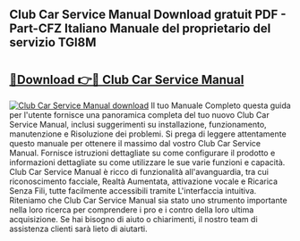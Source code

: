 ## Club Car Service Manual Download gratuit PDF - Part-CFZ Italiano Manuale del proprietario del servizio TGl8M

# <h2><a href="http://dfbb6z.blite.top/?on=Club+Car+Service+Manual">🔗Download 👉🔴 Club Car Service Manual</a></h2>

[![Club Car Service Manual download](https://i.imgur.com/lujVjoI.png)](http://dfbb6z.blite.top/?on=Club+Car+Service+Manual)
Il tuo Manuale Completo questa guida per l'utente fornisce una panoramica completa del tuo nuovo Club Car Service Manual, inclusi suggerimenti su installazione, funzionamento, manutenzione e Risoluzione dei problemi. Si prega di leggere attentamente questo manuale per ottenere il massimo dal vostro Club Car Service Manual. Fornisce istruzioni dettagliate su come configurare il prodotto e informazioni dettagliate su come utilizzare le sue varie funzioni e capacità. Club Car Service Manual è ricco di funzionalità all'avanguardia, tra cui riconoscimento facciale, Realtà Aumentata, attivazione vocale e Ricarica Senza Fili, tutte facilmente accessibili tramite L'interfaccia intuitiva. Riteniamo che Club Car Service Manual sia stato uno strumento importante nella loro ricerca per comprendere i pro e i contro della loro ultima acquisizione. Se hai bisogno di aiuto o chiarimenti, il nostro team di assistenza clienti sarà lieto di aiutarti.
